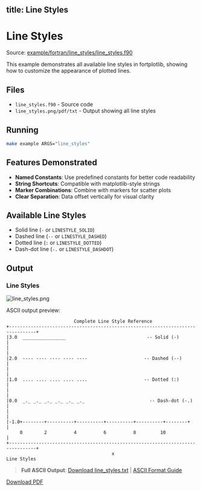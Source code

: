 title: Line Styles
---

# Line Styles

Source: [example/fortran/line_styles/line_styles.f90](../../example/fortran/line_styles/line_styles.f90)

This example demonstrates all available line styles in fortplotlib, showing how to customize the appearance of plotted lines.

## Files

- `line_styles.f90` - Source code
- `line_styles.png/pdf/txt` - Output showing all line styles

## Running

```bash
make example ARGS="line_styles"
```

## Features Demonstrated

- **Named Constants**: Use predefined constants for better code readability
- **String Shortcuts**: Compatible with matplotlib-style strings
- **Marker Combinations**: Combine with markers for scatter plots
- **Clear Separation**: Data offset vertically for visual clarity

## Available Line Styles

- Solid line (`-` or `LINESTYLE_SOLID`)
- Dashed line (`--` or `LINESTYLE_DASHED`)
- Dotted line (`:` or `LINESTYLE_DOTTED`)
- Dash-dot line (`-.` or `LINESTYLE_DASHDOT`)

## Output

### Line Styles

![line_styles.png](../../output/example/fortran/line_styles/line_styles.png)

ASCII output preview:
```
                         Complete Line Style Reference
+--------------------------------------------------------------------------------+
|3.0  ________________                              -- Solid (-)                  |
|                                                                                |
|2.0  ---- ---- ---- ---- ----                     -- Dashed (--)               |
|                                                                                |
|1.0  .... .... .... .... ....                     -- Dotted (:)               |
|                                                                                |
|0.0  _._ _._ _._ _._ _._ _._                        -- Dash-dot (-.)             |
|                                                                                |
|-1.0+--------+----------+----------+----------+----------+--------+            |
     0        2          4          6          8         10                     |
+--------------------------------------------------------------------------------+
                                       x
Line Styles
```

> **Full ASCII Output**: [Download line_styles.txt](../../output/example/fortran/line_styles/line_styles.txt) | [ASCII Format Guide](../ascii_output_format.md)

[Download PDF](../../output/example/fortran/line_styles/line_styles.pdf)
